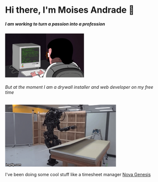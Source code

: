 # Hi there, I'm Moises Andrade 👋
##### I am working to turn a passion into a profession
![](https://github.com/FuryAndRage/FuryAndRage/blob/master/img/programming.gif "Programming")

###### But at the moment I am a drywall installer and web developer on my free time
![alt text](https://github.com/FuryAndRage/FuryAndRage/blob/master/img/drywallrobot.gif "Robot")

I've been doing some cool stuff like a timesheet manager [Nova Genesis](https://novagenesis.co.nz)
<!--
**FuryAndRage/FuryAndRage** is a ✨ _special_ ✨ repository because its `README.md` (this file) appears on your GitHub profile.

Here are some ideas to get you started:

- 🔭 I’m currently working on ...
- 🌱 I’m currently learning ...
- 👯 I’m looking to collaborate on ...
- 🤔 I’m looking for help with ...
- 💬 Ask me about ...
- 📫 How to reach me: ...
- 😄 Pronouns: ...
- ⚡ Fun fact: ...
-->
